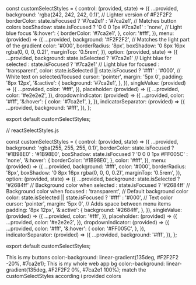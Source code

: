 const customSelectStyles = {
    control: (provided, state) => ({
        ...provided,
        background: 'rgba(242, 242, 242, 0.1)',  // Lighter version of #F2F2F2
        borderColor: state.isFocused ? '#7ca2e1' : '#7ca2e1',  // Matches button colors
        boxShadow: state.isFocused ? '0 0 0 1px #7ca2e1' : 'none',  // Light blue focus
        '&:hover': {
            borderColor: '#7ca2e1',
        },
        color: '#fff',
    }),
    menu: (provided) => ({
        ...provided,
        background: '#F2F2F2',  // Matches the light part of the gradient
        color: '#000',
        borderRadius: '8px',
        boxShadow: '0 8px 16px rgba(0, 0, 0, 0.2)',
        marginTop: '0.5rem',
    }),
    option: (provided, state) => ({
        ...provided,
        background: state.isSelected
            ? '#7ca2e1'  // Light blue for selected
            : state.isFocused
            ? '#7ca2e1'  // Light blue for focused
            : 'transparent',
        color: state.isSelected || state.isFocused ? '#fff' : '#000',  // White text on selected/focused
        cursor: 'pointer',
        margin: '5px 0',
        padding: '8px 12px',
        '&:active': {
            background: '#7ca2e1',
        },
    }),
    singleValue: (provided) => ({
        ...provided,
        color: '#fff',
    }),
    placeholder: (provided) => ({
        ...provided,
        color: '#e2e2e2',
    }),
    dropdownIndicator: (provided) => ({
        ...provided,
        color: '#fff',
        '&:hover': {
            color: '#7ca2e1',
        },
    }),
    indicatorSeparator: (provided) => ({
        ...provided,
        background: '#fff',
    }),
};

export default customSelectStyles;    

// reactSelectStyles.js

const customSelectStyles = {
    control: (provided, state) => ({
        ...provided,
        background: 'rgba(255, 255, 255, 0.1)',
        borderColor: state.isFocused ? '#1B98E0' : '#1B98E0',
        boxShadow: state.isFocused ? '0 0 0 1px #FF005C' : 'none',
        '&:hover': {
            borderColor: '#1B98E0',
        },
        color: '#fff',
    }),
    menu: (provided) => ({
        ...provided,
        background: '#fff',
        color: '#000',
        borderRadius: '8px',
        boxShadow: '0 8px 16px rgba(0, 0, 0, 0.2)',
        marginTop: '0.5rem',
    }),
    option: (provided, state) => ({
        ...provided,
        background: state.isSelected
            ? '#2684ff'  // Background color when selected
            : state.isFocused
            ? '#2684ff'  // Background color when focused
            : 'transparent', // Default background color
        color: state.isSelected || state.isFocused ? '#fff' : '#000', // Text color
        cursor: 'pointer',
        margin: '5px 0', // Adds space between menu items
        padding: '8px 12px',
        '&:active': {
            background: '#2684ff',
        },
    }),
    singleValue: (provided) => ({
        ...provided,
        color: '#fff',
    }),
    placeholder: (provided) => ({
        ...provided,
        color: '#e2e2e2',
    }),
    dropdownIndicator: (provided) => ({
        ...provided,
        color: '#fff',
        '&:hover': {
            color: '#FF005C',
        },
    }),
    indicatorSeparator: (provided) => ({
        ...provided,
        background: '#fff',
    }),
};

export default customSelectStyles;


This is my buttons color:-background: linear-gradient(135deg, #F2F2F2 -20%, #7ca2e1);
    This is my whole web app bg color:-background: linear-gradient(135deg, #F2F2F2 0%, #7ca2e1 100%);
match the customSelectStyles according i provided colors
